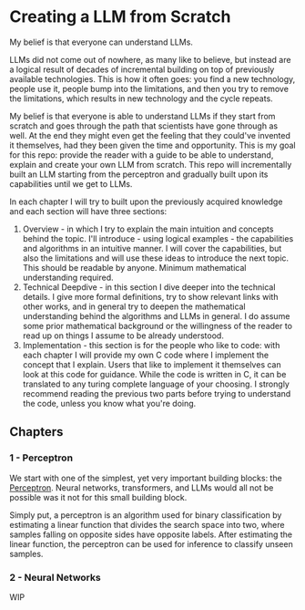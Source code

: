 # Creating a LLM from Scratch

My belief is that everyone can understand LLMs.

LLMs did not come out of nowhere, as many like to believe, but instead are a logical result of decades of incremental building on top of previously available technologies. This is how it often goes: you find a new technology, people use it, people bump into the limitations, and then you try to remove the limitations, which results in new technology and the cycle repeats.

My belief is that everyone is able to understand LLMs if they start from scratch and goes through the path that scientists have gone through as well. At the end they might even get the feeling that they could've invented it themselves, had they been given the time and opportunity. This is my goal for this repo: provide the reader with a guide to be able to understand, explain and create your own LLM from scratch. This repo will incrementally built an LLM starting from the perceptron and gradually built upon its capabilities until we get to LLMs.

In each chapter I will try to built upon the previously acquired knowledge and each section will have three sections:
1. Overview - in which I try to explain the main intuition and concepts behind the topic. I'll introduce - using logical examples - the capabilities and algorithms in an intuitive manner. I will cover the capabilities, but also the limitations and will use these ideas to introduce the next topic. This should be readable by anyone. Minimum mathematical understanding required.
2. Technical Deepdive - in this section I dive deeper into the technical details. I give more formal definitions, try to show relevant links with other works, and in general try to deepen the mathematical understanding behind the algorithms and LLMs in general. I do assume some prior mathematical background or the willingness of the reader to read up on things I assume to be already understood.
3. Implementation - this section is for the people who like to code: with each chapter I will provide my own C code where I implement the concept that I explain. Users that like to implement it themselves can look at this code for guidance. While the code is written in C, it can be translated to any turing complete language of your choosing. I strongly recommend reading the previous two parts before trying to understand the code, unless you know what you're doing.

## Chapters
### 1 - Perceptron

We start with one of the simplest, yet very important building blocks: the [Perceptron](https://github.com/JiriDeJonghe/LLMFromScratch/blob/main/1%20-%20Perceptron/README.md). Neural networks, transformers, and LLMs would all not be possible was it not for this small building block.

Simply put, a perceptron is an algorithm used for binary classification by estimating a linear function that divides the search space into two, where samples falling on opposite sides have opposite labels. After estimating the linear function, the perceptron can be used for inference to classify unseen samples.

### 2 - Neural Networks

WIP


